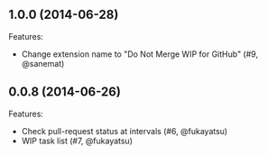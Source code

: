 ## 1.0.0 (2014-06-28)

Features:
- Change extension name to "Do Not Merge WIP for GitHub" (#9, @sanemat)

## 0.0.8 (2014-06-26)

Features:
- Check pull-request status at intervals (#6, @fukayatsu)
- WIP task list (#7, @fukayatsu)
